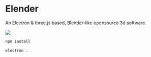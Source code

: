 # Elender
An Electron &amp; three.js based, Blender-like opensource 3d software.

<img src="http://gonnavis.com/Elender/other/screen_shot.png?123">

```bash
npm install

electron .
```
